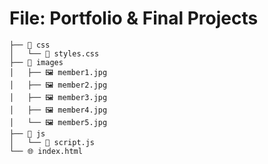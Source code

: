 # File: Portfolio & Final Projects



```
├── 📁 css
│   └── 🎨 styles.css
├── 📁 images
│   ├── 🖼️ member1.jpg
│   ├── 🖼️ member2.jpg
│   ├── 🖼️ member3.jpg
│   ├── 🖼️ member4.jpg
│   └── 🖼️ member5.jpg
├── 📁 js
│   └── 📄 script.js
└── 🌐 index.html
```
